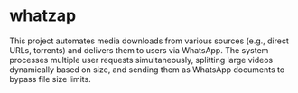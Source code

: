 # whatzap
This project automates media downloads from various sources (e.g., direct URLs, torrents) and delivers them to users via WhatsApp. The system processes multiple user requests simultaneously, splitting large videos dynamically based on size, and sending them as WhatsApp documents to bypass file size limits. 
